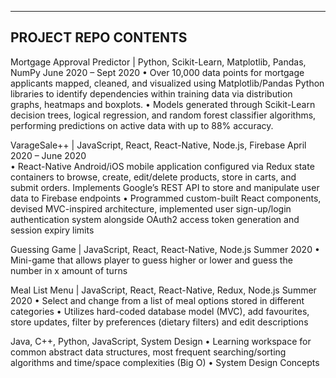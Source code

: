 ---------------------------------
PROJECT REPO CONTENTS
---------------------------------

Mortgage Approval Predictor | Python, Scikit-Learn, Matplotlib, Pandas, NumPy			June 2020 – Sept 2020
•	Over 10,000 data points for mortgage applicants mapped, cleaned, and visualized using Matplotlib/Pandas Python libraries to identify dependencies within training data via distribution graphs, heatmaps and boxplots.
•	Models generated through Scikit-Learn decision trees, logical regression, and random forest classifier algorithms, performing predictions on active data with up to 88% accuracy.


VarageSale++ | JavaScript, React, React-Native, Node.js, Firebase				April 2020 – June 2020	
•	React-Native Android/iOS mobile application configured via Redux state containers to browse, create, edit/delete products, store in carts, and submit orders. Implements Google’s REST API to store and manipulate user data to Firebase endpoints 
•	Programmed custom-built React components, devised MVC-inspired architecture, implemented user sign-up/login authentication system alongside OAuth2 access token generation and session expiry limits


Guessing Game | JavaScript, React, React-Native, Node.js					Summer 2020
•	Mini-game that allows player to guess higher or lower and guess the number in x amount of turns


Meal List Menu | JavaScript, React, React-Native, Redux, Node.js				Summer 2020
•	Select and change from a list of meal options stored in different categories 
•	Utilizes hard-coded database model (MVC), add favourites, store updates, filter by preferences (dietary filters) and edit descriptions


Java, C++, Python, JavaScript, System Design
•	Learning workspace for common abstract data structures, most frequent searching/sorting algorithms and time/space complexities (Big O)
•	System Design Concepts